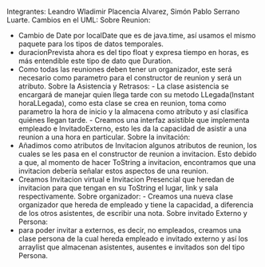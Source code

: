 Integrantes: Leandro Wladimir Placencia Alvarez, Simón Pablo Serrano Luarte.
Cambios en el UML:
   Sobre Reunion:
   - Cambio de Date por localDate que es de java.time, así usamos el mismo paquete para los tipos de datos temporales.
   - duracionPrevista ahora es del tipo float y expresa tiempo en horas, es más entendible este tipo de dato que Duration.
   - Como todas las reuniones deben tener un organizador, este será necesario como parametro para el constructor de reunion y será un atributo.
   Sobre la Asistencia y Retrasos:
    - La clase asistencia se encargará de manejar quien llega tarde con su metodo LLegada(Instant horaLLegada), como esta clase se crea en reunion, toma como parametro la hora de inicio y
     la almacena como atributo y así clasifica quiénes llegan tarde.
    - Creamos una interfaz asistible que implementa empleado e InvitadoExterno, esto les da la capacidad de asistir a una reunion a una hora en particular.
   Sobre la invitación:
   - Añadimos como atributos  de Invitacion algunos atributos de reunion, los cuales se les pasa en el constructor de reunion a invitacion.
     Esto debido a que, al momento de hacer ToString a invitacion, encontramos que una invitacion debería señalar estos aspectos de una reunion.
   - Creamos Invitacion virtual e Invitacion Presencial que heredan de invitacion para que tengan en su ToString el lugar, link y sala respectivamente.
   Sobre organizador:
    - Creamos una nueva clase organizador que hereda de empleado y tiene la capacidad, a diferencia de los otros asistentes, de escribir una nota.
   Sobre invitado Externo y Persona:
   - para poder invitar a externos, es decir, no empleados, creamos una clase persona de la cual hereda empleado e invitado externo y así los arraylist que almacenan asistentes, ausentes e
     invitados son del tipo Persona.
 

